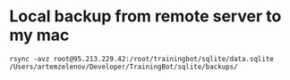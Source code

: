 # Local backup from remote server to my mac

`rsync -avz root@95.213.229.42:/root/trainingbot/sqlite/data.sqlite /Users/artemzelenov/Developer/TrainingBot/sqlite/backups/`